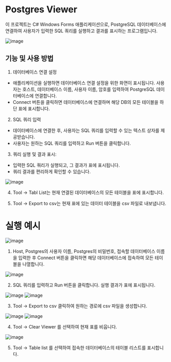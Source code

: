 # Postgres Viewer

이 프로젝트는 C# Windows Forms 애플리케이션으로, PostgreSQL 데이터베이스에 연결하여 사용자가 입력한 SQL 쿼리를 실행하고 결과를 표시하는 프로그램입니다.


![image](https://github.com/Yuhyeingjoo/Postgres-/assets/54518241/4608ee0f-2e8a-4aea-ab9b-ed8d3c5d9346)


## 기능 및 사용 방법

1. 데이터베이스 연결 설정

- 애플리케이션을 실행하면 데이터베이스 연결 설정을 위한 화면이 표시됩니다.
사용자는 호스트, 데이터베이스 이름, 사용자 이름, 암호를 입력하여 PostgreSQL 데이터베이스에 연결합니다.
- Connect 버튼을 클릭하면 데이터베이스에 연결하며 해당 DB의 모든 테이블을 하단 표에 표시합니다.

2. SQL 쿼리 입력

- 데이터베이스에 연결한 후, 사용자는 SQL 쿼리를 입력할 수 있는 텍스트 상자를 제공받습니다.
- 사용자는 원하는 SQL 쿼리를 입력하고 Run 버튼을 클릭합니다.

3. 쿼리 실행 및 결과 표시:

- 입력한 SQL 쿼리가 실행되고, 그 결과가 표에 표시됩니다.
- 쿼리 결과를 편리하게 확인할 수 있습니다.


![image](https://github.com/Yuhyeingjoo/Postgres-/assets/54518241/bbcc36c2-8cee-466b-9313-f180fbd9fbee)

4. Tool -> Tabl List는 현재 연결된 데이터베이스의 모든 테이블을 표에 표시합니다.

5. Tool -> Export to csv는 현재 표에 있는 데이터 테이블을 csv 파일로 내보냅니다.




# 실행 예시

![image](https://github.com/Yuhyeingjoo/Postgres-/assets/54518241/7b4b7bd9-e5aa-494a-91a3-9b2c2755e00e)

1. Host, Postgres의 사용자 이름, Postgres의 비밀번호, 접속할 데이터베이스 이름을 입력한 후 Connect 버튼을 클릭하면 해당 데이터베이스에 접속하여 모든 테이블을 나열합니다.



![image](https://github.com/Yuhyeingjoo/Postgres-/assets/54518241/7f0a1a7b-d164-4084-bdb8-bdf6c82c1de0)

2. SQL 쿼리를 입력하고 Run 버튼을 클릭합니다. 실행 결과가 표에 표시됩니다.



![image](https://github.com/Yuhyeingjoo/Postgres-/assets/54518241/dd3acbfc-420a-4d50-80c6-61eeed99f4e2)
![image](https://github.com/Yuhyeingjoo/Postgres-/assets/54518241/6fe64cd4-0672-4b3a-8e79-f1a9b245ab4b)

3. Tool -> Export to csv 클릭하여 원하는 경로에 csv 파일을 생성합니다.


![image](https://github.com/Yuhyeingjoo/Postgres-/assets/54518241/f90962b9-830c-4bd7-aa71-11963c19ff8a)
![image](https://github.com/Yuhyeingjoo/Postgres-/assets/54518241/57f5bb4d-7e51-4f29-897a-f428cef326ce)

4. Tool -> Clear Viewer 를 선택하여 현재 표를 비웁니다.


![image](https://github.com/Yuhyeingjoo/Postgres-/assets/54518241/12579693-4065-46a6-b7c5-28d2bb2c3a3e)

5.  Tool -> Table list 를 선택하여 접속한 데이터베이스의 테이블 리스트를 표시합니다. 
